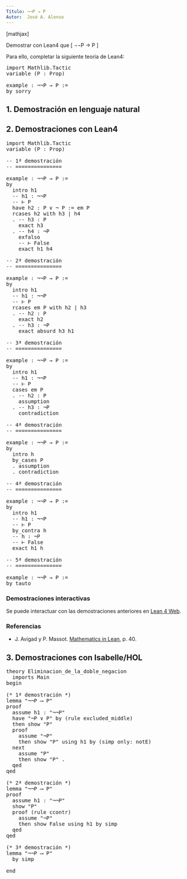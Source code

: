 ```yaml
---
Título: ¬¬P → P
Autor:  José A. Alonso
---
```


[mathjax]

Demostrar con Lean4 que
\[ ¬¬P → P \]

Para ello, completar la siguiente teoría de Lean4:

<pre lang="lean">
import Mathlib.Tactic
variable (P : Prop)

example : ¬¬P → P :=
by sorry
</pre>
<!--more-->

<h2>1. Demostración en lenguaje natural</h2>

<h2>2. Demostraciones con Lean4</h2>

<pre lang="lean">
import Mathlib.Tactic
variable (P : Prop)

-- 1ª demostración
-- ===============

example : ¬¬P → P :=
by
  intro h1
  -- h1 : ¬¬P
  -- ⊢ P
  have h2 : P ∨ ¬ P := em P
  rcases h2 with h3 | h4
  . -- h3 : P
    exact h3
  . -- h4 : ¬P
    exfalso
    -- ⊢ False
    exact h1 h4

-- 2ª demostración
-- ===============

example : ¬¬P → P :=
by
  intro h1
  -- h1 : ¬¬P
  -- ⊢ P
  rcases em P with h2 | h3
  . -- h2 : P
    exact h2
  . -- h3 : ¬P
    exact absurd h3 h1

-- 3ª demostración
-- ===============

example : ¬¬P → P :=
by
  intro h1
  -- h1 : ¬¬P
  -- ⊢ P
  cases em P
  . -- h2 : P
    assumption
  . -- h3 : ¬P
    contradiction

-- 4ª demostración
-- ===============

example : ¬¬P → P :=
by
  intro h
  by_cases P
  . assumption
  . contradiction

-- 4ª demostración
-- ===============

example : ¬¬P → P :=
by
  intro h1
  -- h1 : ¬¬P
  -- ⊢ P
  by_contra h
  -- h : ¬P
  -- ⊢ False
  exact h1 h

-- 5ª demostración
-- ===============

example : ¬¬P → P :=
by tauto
</pre>

<h3>Demostraciones interactivas</h3>

Se puede interactuar con las demostraciones anteriores en <a href="https://live.lean-lang.org/#url=https://raw.githubusercontent.com/jaalonso/Calculemus2/main/src/Eliminacion_de_la_doble_negacion.lean" rel="noopener noreferrer" target="_blank">Lean 4 Web</a>.

<h3>Referencias</h3>

<ul>
<li> J. Avigad y P. Massot. <a href="https://bit.ly/3U4UjBk">Mathematics in Lean</a>, p. 40.</li>
</ul>

<h2>3. Demostraciones con Isabelle/HOL</h2>

<pre lang="isar">
theory Eliminacion_de_la_doble_negacion
  imports Main
begin

(* 1ª demostración *)
lemma "¬¬P ⟶ P"
proof
  assume h1 : "¬¬P"
  have "¬P ∨ P" by (rule excluded_middle)
  then show "P"
  proof
    assume "¬P"
    then show "P" using h1 by (simp only: notE)
  next
    assume "P"
    then show "P" .
  qed
qed

(* 2ª demostración *)
lemma "¬¬P ⟶ P"
proof
  assume h1 : "¬¬P"
  show "P"
  proof (rule ccontr)
    assume "¬P"
    then show False using h1 by simp
  qed
qed

(* 3ª demostración *)
lemma "¬¬P ⟶ P"
  by simp

end
</pre>
